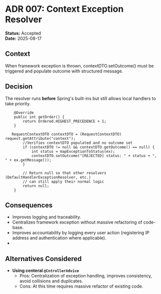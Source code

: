 # ADR 007: Context Exception Resolver 

**Status:** Accepted  
**Date:** 2025-08-17

## Context

When framework exception is thrown, contextDTO.setOutcome() must be triggered and populate outcome with structured message.

## Decision

The resolver runs **before** Spring's built-ins but still allows local handlers to take priority.

```
    @Override
    public int getOrder() {
        return Ordered.HIGHEST_PRECEDENCE + 1;
    }
```

```
   RequestContextDTO contextDTO = (RequestContextDTO) request.getAttribute("context");
        //Verifies contextDTO populated and no outcome set
        if (contextDTO != null && contextDTO.getOutcome() == null) {
            int status = mapExceptionToStatus(ex);
            contextDTO.setOutcome("[REJECTED] status: " + status + ", " + ex.getMessage());
        }

        // Return null so that other resolvers (DefaultHandlerExceptionResolver, etc.)
        // can still apply their normal logic
        return null;
    }

```

## Consequences

- Improves logging and traceability.
- Centralizes framework exception without massive refactoring of code-base.
- Improves accountability by logging every user action (registering IP address and authentication where applicable).
- 
## Alternatives Considered

- **Using centeral `@CntrollerAdvice`**
    - Pros: Centralization of exception handling, improves consistency, avoid collisions and duplicates.
    - Cons: At this time requires massive refactor of existing code.
